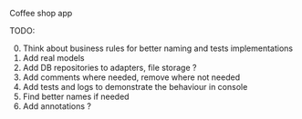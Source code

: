 Coffee shop app

TODO:

0. Think about business rules for better naming and tests implementations
1. Add real models
2. Add DB repositories to adapters, file storage ?
3. Add comments where needed, remove where not needed
4. Add tests and logs to demonstrate the behaviour in console
5. Find better names if needed
6. Add annotations ?
